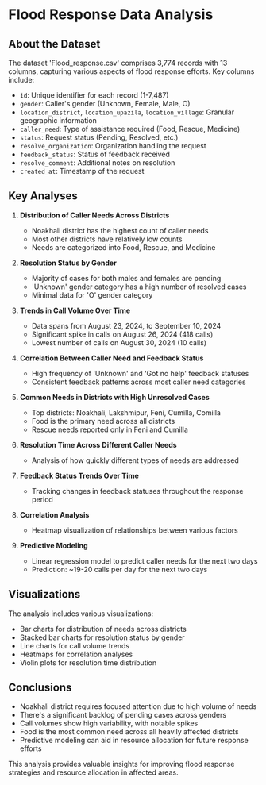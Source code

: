 # Flood Response Data Analysis

## About the Dataset

The dataset 'Flood_response.csv' comprises 3,774 records with 13 columns, capturing various aspects of flood response efforts. Key columns include:

- `id`: Unique identifier for each record (1-7,487)
- `gender`: Caller's gender (Unknown, Female, Male, O)
- `location_district`, `location_upazila`, `location_village`: Granular geographic information
- `caller_need`: Type of assistance required (Food, Rescue, Medicine)
- `status`: Request status (Pending, Resolved, etc.)
- `resolve_organization`: Organization handling the request
- `feedback_status`: Status of feedback received
- `resolve_comment`: Additional notes on resolution
- `created_at`: Timestamp of the request

## Key Analyses

1. **Distribution of Caller Needs Across Districts**
   - Noakhali district has the highest count of caller needs
   - Most other districts have relatively low counts
   - Needs are categorized into Food, Rescue, and Medicine

2. **Resolution Status by Gender**
   - Majority of cases for both males and females are pending
   - 'Unknown' gender category has a high number of resolved cases
   - Minimal data for 'O' gender category

3. **Trends in Call Volume Over Time**
   - Data spans from August 23, 2024, to September 10, 2024
   - Significant spike in calls on August 26, 2024 (418 calls)
   - Lowest number of calls on August 30, 2024 (10 calls)

4. **Correlation Between Caller Need and Feedback Status**
   - High frequency of 'Unknown' and 'Got no help' feedback statuses
   - Consistent feedback patterns across most caller need categories

5. **Common Needs in Districts with High Unresolved Cases**
   - Top districts: Noakhali, Lakshmipur, Feni, Cumilla, Comilla
   - Food is the primary need across all districts
   - Rescue needs reported only in Feni and Cumilla

6. **Resolution Time Across Different Caller Needs**
   - Analysis of how quickly different types of needs are addressed

7. **Feedback Status Trends Over Time**
   - Tracking changes in feedback statuses throughout the response period

8. **Correlation Analysis**
   - Heatmap visualization of relationships between various factors

9. **Predictive Modeling**
   - Linear regression model to predict caller needs for the next two days
   - Prediction: ~19-20 calls per day for the next two days

## Visualizations

The analysis includes various visualizations:
- Bar charts for distribution of needs across districts
- Stacked bar charts for resolution status by gender
- Line charts for call volume trends
- Heatmaps for correlation analyses
- Violin plots for resolution time distribution

## Conclusions

- Noakhali district requires focused attention due to high volume of needs
- There's a significant backlog of pending cases across genders
- Call volumes show high variability, with notable spikes
- Food is the most common need across all heavily affected districts
- Predictive modeling can aid in resource allocation for future response efforts

This analysis provides valuable insights for improving flood response strategies and resource allocation in affected areas.